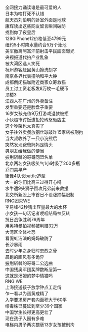 全网接力诵读谁是最可爱的人  
日本为啥打死不认错  
航天员刘伯明的卧室外面是地球  
康辉读出这些网友留言瞬间破防  
找到你了夜皇后  
128GiPhone12价格低至4799元  
纽约5小时降水量约合5万个泳池  
美军撤离阿富汗前射击平民画面曝光  
央视报道代拍产业乱象  
被大湾区选人笑死  
杭州游客赶回黄山擦洗刻字  
南京各界代表撞响和平大钟  
成都倒闭猫咖附近商家众筹救猫  
员工讨工资老板发8万枚一毛硬币  
顶楼3  
江西人在广州的外卖备注  
发型重要还是脸盘子重要  
16岁女孩充值9万打游戏退款被拒  
小伙超市讨饭遭拒抡砖怒砸店主  
这个吵架也太真实了  
女子往外卖餐放钢丝球敲诈15家店被刑拘  
当大叔收养了一只小浣熊后  
突然发现爸爸妈妈是情头  
男朋友给我做的便当  
披荆斩棘的哥哥同盟名单  
北京两名女孩吸笑气1小时吸了200多瓶  
乔四美早产  
街舞4队长battle造型  
大一的你们比高三过得开心吗  
水牛遭9头狮子围攻兄弟前来救援  
北交所新股上市首日不设涨跌幅限制  
RNG团灭WE  
李易峰42秒猜出容量最大的水杯  
小女孩一句话记者哽咽结局神反转  
抗日战争胜利76周年  
用奥特曼拍视频被判赔32万  
大湾区全体社恐  
看倪虹洁演的妈妈破防了  
长沙暴雨  
去时少年之身归时忠烈之骨  
晨跑的画风有多诡异  
披荆斩棘的哥哥二公选曲  
中国残奥军团奖牌数断层第一  
这就是汤姆的梦中情猫吗  
RNG WE  
上海接送孩子放学钟点工走俏  
乍一看以为蛋黄成精了  
入学要求房产套内面积大于60平  
缪毒株已蔓延到至少39个国家  
中国学生长得更高更壮了  
现在孩子入园有多难  
电梯内男子两次猥亵13岁女孩被刑拘  
